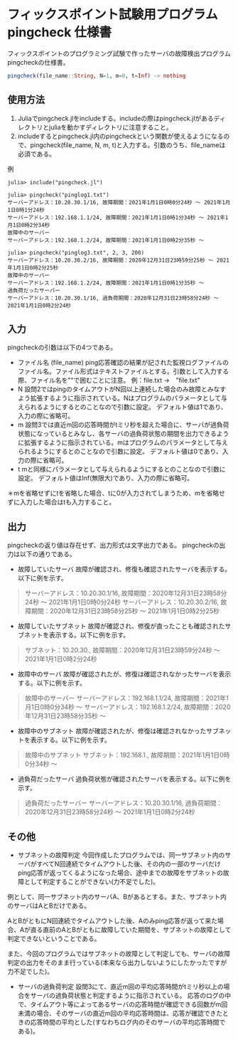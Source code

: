 # フィックスポイント試験用プログラム　pingcheck 仕様書

フィックスポイントのプログラミング試験で作ったサーバの故障検出プログラムpingcheckの仕様書。

```julia
pingcheck(file_name::String, N=1, m=0, t=Inf) -> nothing
```

## 使用方法
1. Juliaでpingcheck.jlをincludeする。includeの際はpingcheck.jlがあるディレクトリとjuliaを動かすディレクトリに注意すること。
2. includeするとpingcheck.jl内のpingcheckという関数が使えるようになるので、pingcheck(file_name, N, m, t)と入力する。引数のうち、file_nameは必須である。

例
```
julia> include("pingcheck.jl")

julia> pingcheck("pinglog1.txt")
サーバーアドレス：10.20.30.1/16, 故障期間：2021年1月1日0時0分24秒 ～ 2021年1月1日0時1分24秒
サーバーアドレス：192.168.1.1/24, 故障期間：2021年1月1日0時1分34秒 ～ 2021年1月1日0時2分34秒
故障中のサーバー
サーバーアドレス：192.168.1.2/24, 故障期間：2021年1月1日0時2分35秒 ～

julia> pingcheck("pinglog3.txt", 2, 3, 200)
サーバーアドレス：10.20.30.2/16, 故障期間：2020年12月31日23時59分25秒 ～ 2021年1月1日0時2分25秒
故障中のサーバー
サーバーアドレス：192.168.1.2/24, 故障期間：2021年1月1日0時1分35秒 ～
過負荷だったサーバー
サーバーアドレス：10.20.30.1/16, 過負荷期間：2020年12月31日23時58分24秒 ～ 2021年1月1日0時2分24秒
```

## 入力
pingcheckの引数は以下の4つである。

* ファイル名 (file_name)
ping応答確認の結果が記された監視ログファイルのファイル名。ファイル形式はテキストファイルとする。引数として入力する際、ファイル名を""で囲むことに注意。
例：file.txt →　"file.txt"
* N
設問2ではpingのタイムアウトがN回以上連続した場合のみ故障とみなすよう拡張するように指示されている。Nはプログラムのパラメータとして与えられるようにするとのことなので引数に設定。
デフォルト値は1であり、入力の際に省略可。
* m
設問3では直近m回の応答時間がtミリ秒を超えた場合に、サーバが過負荷状態になっているとみなし、各サーバの過負荷状態の期間を出力できるように拡張するように指示されている。mはプログラムのパラメータとして与えられるようにするとのことなので引数に設定。
デフォルト値は0であり、入力の際に省略可。
* t
mと同様にパラメータとして与えられるようにするとのことなので引数に設定。
デフォルト値はInf(無限大)であり、入力の際に省略可。

＊mを省略せずにtを省略した場合、tに0が入力されてしまうため、mを省略せずに入力した場合はtも入力すること。

## 出力
pingcheckの返り値は存在せず、出力形式は文字出力である。
pingcheckの出力は以下の通りである。

* 故障していたサーバ
故障が確認され、修復も確認されたサーバを表示する。以下に例を示す。
> サーバーアドレス：10.20.30.1/16, 故障期間：2020年12月31日23時58分24秒 ～ 2021年1月1日0時0分24秒
> サーバーアドレス：10.20.30.2/16, 故障期間：2020年12月31日23時58分25秒 ～ 2021年1月1日0時2分25秒

* 故障していたサブネット
故障が確認され、修復が直ったことも確認されたサブネットを表示する。以下に例を示す。
> サブネット：10.20.30., 故障期間：2020年12月31日23時59分24秒 ～ 2021年1月1日0時2分24秒

* 故障中のサーバ
故障が確認されたが、修復は確認されなかったサーバを表示する。以下に例を示す。
> 故障中のサーバー
> サーバーアドレス：192.168.1.1/24, 故障期間：2021年1月1日0時0分34秒 ～
> サーバーアドレス：192.168.1.2/24, 故障期間：2020年12月31日23時58分35秒 ～

* 故障中のサブネット
故障が確認されたが、修復は確認されなかったサブネットを表示する。以下に例を示す。
> 故障中のサブネット
> サブネット：192.168.1., 故障期間：2021年1月1日0時0分34秒 ～

* 過負荷だったサーバ
過負荷状態が確認されたサーバを表示する。以下に例を示す。
> 過負荷だったサーバー
> サーバーアドレス：10.20.30.1/16, 過負荷期間：2020年12月31日23時58分24秒 ～ 2021年1月1日0時2分24秒

## その他
* サブネットの故障判定
今回作成したプログラムでは、同一サブネット内のサーバがすべてN回連続でタイムアウトした後、その内の一部のサーバだけping応答が返ってくるようになった場合、途中までの故障をサブネットの故障として判定することができない(力不足でした)。

例として、同一サブネット内のサーバA、Bがあるとする。また、サブネット内のサーバはAとBだけである。

AとBがともにN回連続でタイムアウトした後、Aのみping応答が返って来た場合、Aが直る直前のAとBがともに故障していた期間を、サブネットの故障として判定できないということである。

また、今回のプログラムではサブネットの故障として判定しても、サーバの故障判定の出力をそのまま行っている(本来なら出力しないようにしたかったですが力不足でした)。

* サーバの過負荷判定
設問3にて、直近m回の平均応答時間がtミリ秒以上の場合をサーバの過負荷状態と判定するように指示されている。
応答のログの中で、タイムアウト等によってあるサーバの応答時間が確認できる回数がm回未満の場合、そのサーバの直近m回の平均応答時間は、応答が確認できたときの応答時間の平均とした(すなわちログ内のそのサーバの平均応答時間である)。